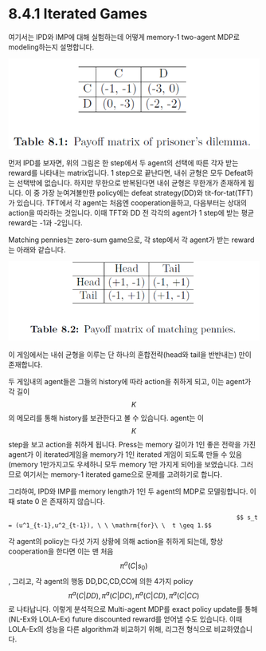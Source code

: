# 8.4.1 Iterated Games

여기서는 IPD와 IMP에 대해 실험하는데 어떻게 memory-1 two-agent MDP로 modeling하는지 설명합니다.

![](../../../.gitbook/assets/marl_23.png)

 먼저 IPD를 보자면, 위의 그림은 한 step에서 두 agent의 선택에 따른 각자 받는 reward를 나타내는 matrix입니다. 1 step으로 끝난다면, 내쉬 균형은 모두 Defeat하는 선택밖에 없습니다. 하지만 무한으로 반복된다면 내쉬 균형은 무한개가 존재하게 됩니다. 이 중 가장 눈여겨볼만한 policy에는 defeat strategy\(DD\)와 tit-for-tat\(TFT\)가 있습니다. TFT에서 각 agent는 처음엔 cooperation을하고, 다음부터는 상대의 action을 따라하는 것입니다. 이때 TFT와 DD 전 각각의 agent가 1 step에 받는 평균 reward는 -1과 -2입니다. 

Matching pennies는 zero-sum game으로, 각 step에서 각 agent가 받는 reward는 아래와 같습니다.

![](../../../.gitbook/assets/marl_24.png)

 이 게임에서는 내쉬 균형을 이루는 단 하나의 혼합전략\(head와 tail을 반반내는\) 만이 존재합니다.

 두 게임내의 agent들은 그들의 history에 따라 action을 취하게 되고, 이는 agent가 각 길이 $$K$$의 메모리를 통해 history를 보관한다고 볼 수 있습니다. agent는 이$$K$$ step을 보고 action을 취하게 됩니다. Press는 memory 길이가 1인 좋은 전략을 가진 agent가 이 iterated게임을 memory가 1인 iterated 게임이 되도록 만들 수 있음\(memory 1만가지고도 우세하니 모두 memory 1만 가지게 되어\)을 보였습니다. 그러므로 여기서는 memory-1 iterated game으로 문제를 고려하기로 합니다.

 그리하여, IPD와 IMP를 memory length가 1인 두 agent의 MDP로 모델링합니다. 이 때 state 0 은 존재하지 않습니다. 

                                                                    $$ s_t = (u^1_{t-1},u^2_{t-1}), \ \ \mathrm{for}\ \  t \geq 1.$$

 각 agent의 policy는 다섯 가지 상황에 의해 action을 취하게 되는데, 항상 cooperation을 한다면 이는 맨 처음 $$\pi^a(C|s_0)$$, 그리고, 각 agent의 행동 DD,DC,CD,CC에 의한 4가지 policy $$ \pi^a(C|DD),\pi^a(C|DC),\pi^a(C|CD),\pi^a(C|CC)$$로 나타납니다. 이렇게 분석적으로 Multi-agent MDP를 exact policy update를 통해\(NL-Ex와 LOLA-Ex\) future discounted reward를 얻어낼 수도 있습니다.  이때 LOLA-Ex의 성능을 다른 algorithm과 비교하기 위해, 리그전 형식으로 비교하였습니다.

